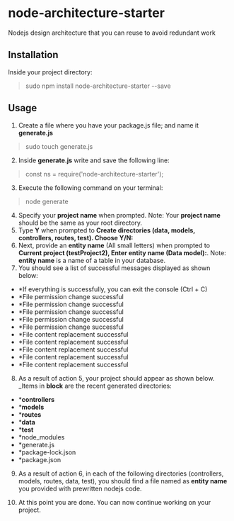 # node-architecture-starter
Nodejs design architecture that you can reuse to avoid redundant work 
## Installation
Inside your project directory:
> sudo npm install node-architecture-starter --save
## Usage
1. Create a file where you have your package.js file; and name it __generate.js__
> sudo touch generate.js
2. Inside __generate.js__ write and save the following line:
> const ns = require('node-architecture-starter');
3. Execute the following command on your terminal:
> node generate
4. Specify your __project name__ when prompted. Note: Your __project name__ should be the same as your root directory.
5. Type __Y__ when prompted to __Create directories (data, models, controllers, routes, test). Choose Y/N:__
6. Next, provide an __entity name__ (All small letters) when prompted to __Current project (testProject2), Enter entity name (Data model):__. Note: __entity name__ is a name of a table in your database.
7. You should see a list of successful messages displayed as shown below:
* *If everything is successfully, you can exit the console (Ctrl + C)
* *File permission change successful
* *File permission change successful
* *File permission change successful
* *File permission change successful
* *File permission change successful
* *File content replacement successful
* *File content replacement successful
* *File content replacement successful
* *File content replacement successful
* *File content replacement successful

8. As a result of action 5, your project should appear as shown below. _Items in __block__ are the recent generated directories:
* *__controllers__ 
* *__models__
* *__routes__
* *__data__ 
* *__test__
* *node_modules
* *generate.js 
* *package-lock.json
* *package.json

9. As a result of action 6, in each of the following directories (controllers, models, routes, data, test), you should find a file named as __entity name__ you provided with prewritten nodejs code.

10. At this point you are done. You can now continue working on your project.
 

